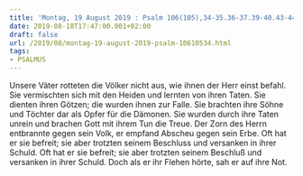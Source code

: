 ```yaml
---
title: 'Montag, 19 August 2019 : Psalm 106(105),34-35.36-37.39-40.43-44.'
date: 2019-08-18T17:47:00.001+02:00
draft: false
url: /2019/08/montag-19-august-2019-psalm-10610534.html
tags: 
- PSALMUS
---
```


Unsere Väter rotteten die Völker nicht aus, wie ihnen der Herr einst befahl. Sie vermischten sich mit den Heiden und lernten von ihren Taten. Sie dienten ihren Götzen; die wurden ihnen zur Falle. Sie brachten ihre Söhne und Töchter dar als Opfer für die Dämonen. Sie wurden durch ihre Taten unrein und brachen Gott mit ihrem Tun die Treue. Der Zorn des Herrn entbrannte gegen sein Volk, er empfand Abscheu gegen sein Erbe. Oft hat er sie befreit; sie aber trotzten seinem Beschluss und versanken in ihrer Schuld. Oft hat er sie befreit; sie aber trotzten seinem Beschluß und versanken in ihrer Schuld. Doch als er ihr Flehen hörte, sah er auf ihre Not.